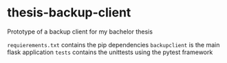 # thesis-backup-client
Prototype of a backup client for my bachelor thesis

`requierements.txt` contains the pip dependencies
`backupclient` is the main flask application
`tests` contains the unittests using the pytest framework